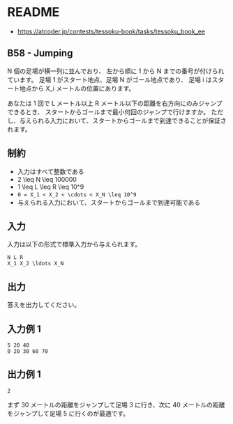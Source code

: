 # README
- <https://atcoder.jp/contests/tessoku-book/tasks/tessoku_book_ee>
## B58 - Jumping
N 個の足場が横一列に並んでおり、
左から順に 1 から N までの番号が付けられています。
足場 1 がスタート地点、足場 N がゴール地点であり、
足場 i はスタート地点から X_i メートルの位置にあります。

あなたは 1 回で L メートル以上 R メートル以下の距離を右方向にのみジャンプできるとき、
スタートからゴールまで最小何回のジャンプで行けますか。
ただし、与えられる入力において、スタートからゴールまで到達できることが保証されます。
## 制約
* 入力はすべて整数である
* 2 \leq N \leq 100000
* 1 \leq L \leq R \leq 10^9
* `0 = X_1 < X_2 < \cdots < X_N \leq 10^9`
* 与えられる入力において、スタートからゴールまで到達可能である
## 入力
入力は以下の形式で標準入力から与えられます。

```
N L R
X_1 X_2 \ldots X_N
```
## 出力
答えを出力してください。
## 入力例 1
```
5 20 40
0 20 30 60 70
```
## 出力例 1
```
2
```

まず 30 メートルの距離をジャンプして足場 3 に行き、次に 40 メートルの距離をジャンプして足場 5 に行くのが最適です。
